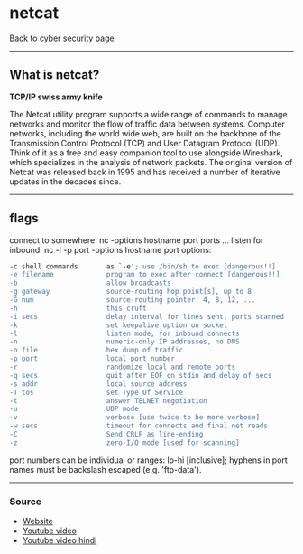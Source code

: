 # netcat
[Back to cyber security page](../index.md)
- --
## What is netcat?
**TCP/IP swiss army knife**

The Netcat utility program supports a wide range of commands to manage networks and monitor the flow of traffic data between systems. Computer networks, including the world wide web, are built on the backbone of the Transmission Control Protocol (TCP) and User Datagram Protocol (UDP).  Think of it as a free and easy companion tool to use alongside Wireshark, which specializes in the analysis of network packets. The original version of Netcat was released back in 1995 and has received a number of iterative updates in the decades since.
- --
## flags
connect to somewhere:   nc -options hostname port ports ... 
listen for inbound:     nc -l -p port -options hostname port
options:
```bash
-c shell commands       as `-e'; use /bin/sh to exec [dangerous!!]
-e filename             program to exec after connect [dangerous!!]
-b                      allow broadcasts
-g gateway              source-routing hop point[s], up to 8
-G num                  source-routing pointer: 4, 8, 12, ...
-h                      this cruft
-i secs                 delay interval for lines sent, ports scanned
-k                      set keepalive option on socket
-l                      listen mode, for inbound connects
-n                      numeric-only IP addresses, no DNS
-o file                 hex dump of traffic
-p port                 local port number
-r                      randomize local and remote ports
-q secs                 quit after EOF on stdin and delay of secs
-s addr                 local source address
-T tos                  set Type Of Service
-t                      answer TELNET negotiation
-u                      UDP mode
-v                      verbose [use twice to be more verbose]
-w secs                 timeout for connects and final net reads
-C                      Send CRLF as line-ending
-z                      zero-I/O mode [used for scanning]
```
port numbers can be individual or ranges: lo-hi [inclusive];
hyphens in port names must be backslash escaped (e.g. 'ftp\-data').
- --
### Source
- [Website](https://www.varonis.com/blog/netcat-commands/)
- [Youtube video](https://youtu.be/VF4In6rIPGc)
- [Youtube video hindi](https://youtu.be/Wzc9cgEar7g)
